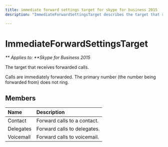 ```yaml
---
title: immediate forward settings target for skype for business 2015
desription: "ImmediateForwardSettingsTarget describes the target that receives forwarded calls. Contacts, delegates, and voicemail are the properties names."

---
```

# ImmediateForwardSettingsTarget


_** Applies to: **Skype for Business 2015_

The target that receives forwarded calls.
            
Calls are immediately forwarded. The primary number (the number being forwarded from)
does not ring. 
            
## Members



|**Name**|**Description**|
|:-----|:-----|
|Contact|Forward calls to a contact.|
|Delegates|Forward calls to delegates.|
|Voicemail|Forward calls to voicemail.|
